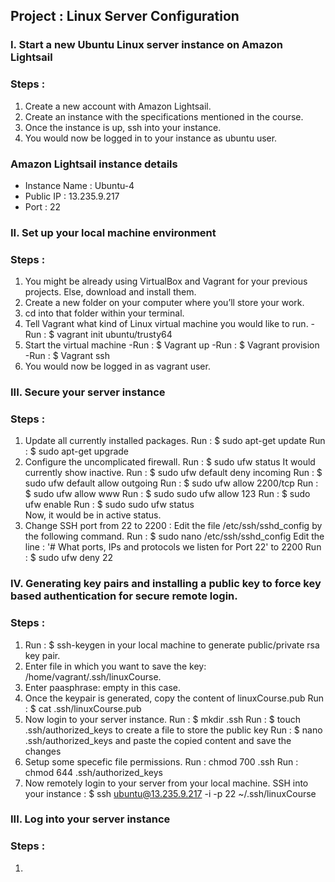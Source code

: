 ## Project : Linux Server Configuration 

### I. Start a new Ubuntu Linux server instance on Amazon Lightsail
### Steps :
1. Create a new account with Amazon Lightsail.
2. Create an instance with the specifications mentioned in the course.
3. Once the instance is up, ssh into your instance.
4. You would now be logged in to your instance as ubuntu user.
### Amazon Lightsail instance details
- Instance Name : Ubuntu-4
- Public IP : 13.235.9.217
- Port : 22

### II. Set up your local machine environment
### Steps :
1. You might be already using VirtualBox and Vagrant for your previous projects. Else, download and install them.
2. Create a new folder on your computer where you’ll store your work.
3. cd into that folder within your terminal.
4. Tell Vagrant what kind of Linux virtual machine you would like to run.
   -Run : $ vagrant init ubuntu/trusty64
5. Start the virtual machine
   -Run : $ Vagrant up
   -Run : $ Vagrant provision
   -Run : $ Vagrant ssh
6. You would now be logged in as vagrant user.

### III. Secure your server instance
### Steps :
1. Update all currently installed packages.
   Run : $ sudo apt-get update
   Run : $ sudo apt-get upgrade
2. Configure the uncomplicated firewall.
   Run : $ sudo ufw status
   It would currently show inactive.
   Run : $ sudo ufw default deny incoming
   Run : $ sudo ufw default allow outgoing
   Run : $ sudo ufw allow 2200/tcp
   Run : $ sudo ufw allow www
   Run : $ sudo sudo ufw allow 123
   Run : $ sudo ufw enable
   Run : $ sudo sudo ufw status\
   Now, it would be in active status.
3. Change SSH port from 22 to 2200 : Edit the file /etc/ssh/sshd_config by the following command.
   Run : $ sudo nano /etc/ssh/sshd_config
   Edit the line :
   '# What ports, IPs and protocols we listen for
    Port 22' to 2200
    Run : $ sudo ufw deny 22
 
 ### IV. Generating key pairs and installing a public key to force key based authentication for secure remote login.
 ### Steps :
 1. Run : $ ssh-keygen in your local machine to generate public/private rsa key pair.
 2. Enter file in which you want to save the key: /home/vagrant/.ssh/linuxCourse.
 3. Enter paasphrase: empty in this case.
 4. Once the keypair is generated, copy the content of linuxCourse.pub 
    Run : $ cat .ssh/linuxCourse.pub
 5. Now login to your server instance.
    Run : $ mkdir .ssh
    Run : $ touch .ssh/authorized_keys to create a file to store the public key
    Run : $ nano .ssh/authorized_keys and paste the copied content and save the changes
 6. Setup some specefic file permissions.
    Run : chmod 700 .ssh
    Run : chmod 644 .ssh/authorized_keys
 7. Now remotely login to your server from your local machine.
    SSH into your instance : $ ssh ubuntu@13.235.9.217 -i -p 22 ~/.ssh/linuxCourse 
   
   
### III. Log into your server instance
### Steps :
1. 

